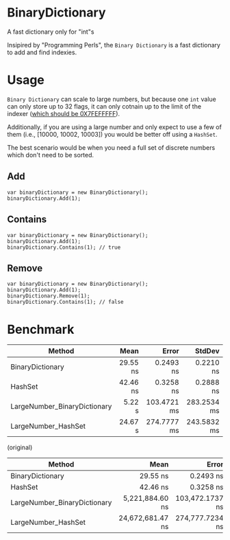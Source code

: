 # BinaryDictionary
A fast dictionary only for "int"s

Insipired by "Programming Perls", the `Binary Dictionary` is a fast dictionary to add and find indexies.

# Usage

`Binary Dictionary` can scale to large numbers, but because one `int` value can only store up to 32 flags,
it can only cotnain up to the limit of the indexer ([which should be 0X7FEFFFFF](https://docs.microsoft.com/ja-jp/dotnet/api/system.array?redirectedfrom=MSDN&view=netframework-4.8)).

Additionally, if you are using a large number and only expect to use a few of them (i.e., [10000, 10002, 10003])
you would be better off using a `HashSet`.

The best scenario would be when you need a full set of discrete numbers which don't need to be sorted.

## Add
```
var binaryDictionary = new BinaryDictionary();
binaryDictionary.Add(1);
```

## Contains
```
var binaryDictionary = new BinaryDictionary();
binaryDictionary.Add(1);
binaryDictionary.Contains(1); // true
```

## Remove
```
var binaryDictionary = new BinaryDictionary();
binaryDictionary.Add(1);
binaryDictionary.Remove(1);
binaryDictionary.Contains(1); // false
```

# Benchmark

|                       Method |     Mean |       Error |      StdDev |
|----------------------------- |---------:|------------:|------------:|
|             BinaryDictionary | 29.55 ns |   0.2493 ns |   0.2210 ns |
|                      HashSet | 42.46 ns |   0.3258 ns |   0.2888 ns |
| LargeNumber_BinaryDictionary |  5.22  s | 103.4721 ms | 283.2534 ms |
|          LargeNumber_HashSet | 24.67  s | 274.7777 ms | 243.5832 ms |


(original)

|                       Method |             Mean |           Error |          StdDev |
|----------------------------- |-----------------:|----------------:|----------------:|
|             BinaryDictionary |         29.55 ns |       0.2493 ns |       0.2210 ns |
|                      HashSet |         42.46 ns |       0.3258 ns |       0.2888 ns |
| LargeNumber_BinaryDictionary |  5,221,884.60 ns | 103,472.1737 ns | 283,253.4057 ns |
|          LargeNumber_HashSet | 24,672,681.47 ns | 274,777.7234 ns | 243,583.2947 ns |
